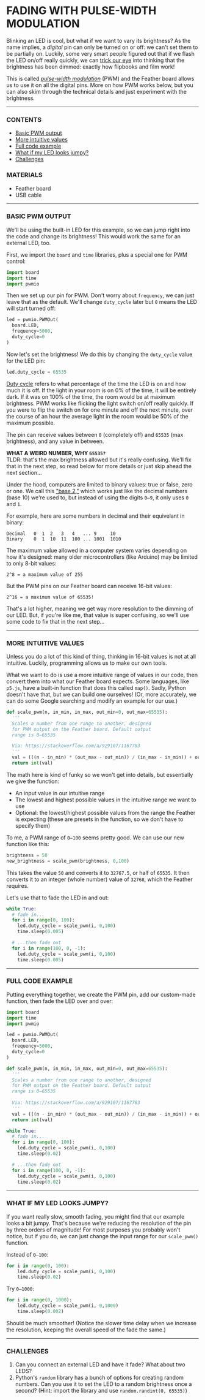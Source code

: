 # FADING WITH PULSE-WIDTH MODULATION

Blinking an LED is cool, but what if we want to vary its brightness? As the name implies, a *digital* pin can only be turned on or off: we can't set them to be partially on. Luckily, some very smart people figured out that if we flash the LED on/off really quickly, we can [trick our eye](https://en.wikipedia.org/wiki/Persistence_of_vision) into thinking that the brightness has been dimmed: exactly how flipbooks and film work!

This is called [*pulse-width modulation*](https://en.wikipedia.org/wiki/Pulse-width_modulation) (PWM) and the Feather board allows us to use it on all the digital pins. More on how PWM works below, but you can also skim through the technical details and just experiment with the brightness.

***

### CONTENTS  
* [Basic PWM output](#basic-pwm-output)  
* [More intuitive values](#more-intuitive-values)  
* [Full code example](#full-code-example)  
* [What if my LED looks jumpy?](#what-if-my-led-looks-jumpy)  
* [Challenges](#challenges)  

### MATERIALS  
* Feather board  
* USB cable  

***

### BASIC PWM OUTPUT  
We'll be using the built-in LED for this example, so we can jump right into the code and change its brightness! This would work the same for an external LED, too.

First, we import the `board` and `time` libraries, plus a special one for PWM control:

```python
import board
import time
import pwmio
```

Then we set up our pin for PWM. Don't worry about `frequency`, we can just leave that as the default. We'll change `duty_cycle` later but `0` means the LED will start turned off:

```python
led = pwmio.PWMOut(
  board.LED, 
  frequency=5000, 
  duty_cycle=0
)
```

Now let's set the brightness! We do this by changing the `duty_cycle` value for the LED pin:

```python
led.duty_cycle = 65535
```

[Duty cycle](https://en.wikipedia.org/wiki/Duty_cycle) refers to what percentage of the time the LED is on and how much it is off. If the light in your room is on 0% of the time, it will be entirely dark. If it was on 100% of the time, the room would be at maximum brightness. PWM works like flicking the light switch on/off really quickly. If you were to flip the switch on for one minute and off the next minute, over the course of an hour the average light in the room would be 50% of the maximum possible.

The pin can receive values between `0` (completely off) and `65535` (max brightness), and any value in between.

**WHAT A WEIRD NUMBER, WHY `65535?`**  
TLDR: that's the max brightness allowed but it's really confusing. We'll fix that in the next step, so read below for more details or just skip ahead the next section...

Under the hood, computers are limited to binary values: true or false, zero or one. We call this ["base 2,"](https://en.wikipedia.org/wiki/Binary_number) which works just like the decimal numbers (base 10) we're used to, but instead of using the digits `0–9`, it only uses `0` and `1`. 

For example, here are some numbers in decimal and their equivelant in binary:  

```
Decimal   0  1  2   3   4   ... 9     10
Binary    0  1  10  11  100 ... 1001  1010
```

The maximum value allowed in a computer system varies depending on how it's designed: many older microcontrollers (like Arduino) may be limited to only 8-bit values:

    2^8 = a maximum value of 255

But the PWM pins on our Feather board can receive 16-bit values:

    2^16 = a maximum value of 65535!

That's a lot higher, meaning we get way more resolution to the dimming of our LED. But, if you're like me, that value is super confusing, so we'll use some code to fix that in the next step...

***

### MORE INTUITIVE VALUES  
Unless you do a lot of this kind of thing, thinking in 16-bit values is not at all intuitive. Luckily, programming allows us to make our own tools.

What we want to do is use a more intuitive range of values in our code, then convert them into what our Feather board expects. Some languages, like `p5.js`, have a built-in function that does this called `map()`. Sadly, Python doesn't have that, but we can build one ourselves! (Or, more accurately, we can do some Google searching and modify an example for our use.)

```python
def scale_pwm(n, in_min, in_max, out_min=0, out_max=65535):
  '''
  Scales a number from one range to another, designed
  for PWM output on the Feather board. Default output
  range is 0–65535

  Via: https://stackoverflow.com/a/929107/1167783
  '''
  val = (((n - in_min) * (out_max - out_min)) / (in_max - in_min)) + out_min
  return int(val)
```

The math here is kind of funky so we won't get into details, but essentially we give the function:

* An input value in our intuitive range  
* The lowest and highest possible values in the intuitive range we want to use  
* Optional: the lowest/highest possible values from the range the Feather is expecting (these are presets in the function, so we don't have to specify them)  

To me, a PWM range of `0–100` seems pretty good. We can use our new function like this:

```python
brightness = 50
new_brightness = scale_pwm(brightness, 0,100)
```

This takes the value `50` and converts it to `32767.5`, or half of `65535`. It then converts it to an integer (whole number) value of `32768`, which the Feather requires. 

Let's use that to fade the LED in and out:

```python
while True:
  # fade in...
  for i in range(0, 100):
    led.duty_cycle = scale_pwm(i, 0,100)
    time.sleep(0.005)

  # ...then fade out
  for i in range(100, 0, -1):
    led.duty_cycle = scale_pwm(i, 0,100)
    time.sleep(0.005)
```

***

### FULL CODE EXAMPLE  
Putting everything together, we create the PWM pin, add our custom-made function, then fade the LED over and over:

```python
import board
import time
import pwmio

led = pwmio.PWMOut(
  board.LED, 
  frequency=5000, 
  duty_cycle=0
)

def scale_pwm(n, in_min, in_max, out_min=0, out_max=65535):
  '''
  Scales a number from one range to another, designed
  for PWM output on the Feather board. Default output
  range is 0–65535
  
  Via: https://stackoverflow.com/a/929107/1167783
  '''
  val = (((n - in_min) * (out_max - out_min)) / (in_max - in_min)) + out_min
  return int(val)

while True:
  # fade in...
  for i in range(0, 100):
    led.duty_cycle = scale_pwm(i, 0,100)
    time.sleep(0.02)

  # ...then fade out
  for i in range(100, 0, -1):
    led.duty_cycle = scale_pwm(i, 0,100)
    time.sleep(0.02)
```

***

### WHAT IF MY LED LOOKS JUMPY?  
If you want really slow, smooth fading, you might find that our example looks a bit jumpy. That's because we're reducing the resolution of the pin by three orders of magnitude! For most purposes you probably won't notice, but if you do, we can just change the input range for our `scale_pwm()` function.

Instead of `0–100`:  
```python
for i in range(0, 100):
    led.duty_cycle = scale_pwm(i, 0,100)
    time.sleep(0.02)
```

Try `0–1000`:  
```python
for i in range(0, 1000):
    led.duty_cycle = scale_pwm(i, 0,1000)
    time.sleep(0.002)
```

Should be much smoother! (Notice the slower time delay when we increase the resolution, keeping the overall speed of the fade the same.)

***

### CHALLENGES  
1. Can you connect an external LED and have it fade? What about two LEDS?  
2. Python's `random` library has a bunch of options for creating random numbers. Can you use it to set the LED to a random brightness once a second? (Hint: import the library and use `random.randint(0, 65535)`)  

